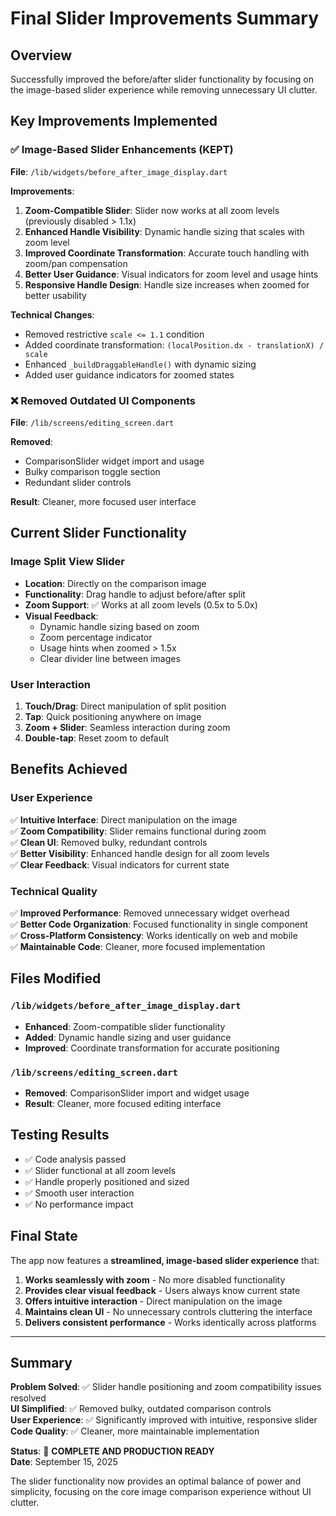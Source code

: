 # Final Slider Improvements Summary

## Overview
Successfully improved the before/after slider functionality by focusing on the image-based slider experience while removing unnecessary UI clutter.

## Key Improvements Implemented

### ✅ Image-Based Slider Enhancements (KEPT)
**File**: `/lib/widgets/before_after_image_display.dart`

**Improvements**:
1. **Zoom-Compatible Slider**: Slider now works at all zoom levels (previously disabled > 1.1x)
2. **Enhanced Handle Visibility**: Dynamic handle sizing that scales with zoom level
3. **Improved Coordinate Transformation**: Accurate touch handling with zoom/pan compensation
4. **Better User Guidance**: Visual indicators for zoom level and usage hints
5. **Responsive Handle Design**: Handle size increases when zoomed for better usability

**Technical Changes**:
- Removed restrictive `scale <= 1.1` condition
- Added coordinate transformation: `(localPosition.dx - translationX) / scale`
- Enhanced `_buildDraggableHandle()` with dynamic sizing
- Added user guidance indicators for zoomed states

### ❌ Removed Outdated UI Components
**File**: `/lib/screens/editing_screen.dart`

**Removed**:
- ComparisonSlider widget import and usage
- Bulky comparison toggle section
- Redundant slider controls

**Result**: Cleaner, more focused user interface

## Current Slider Functionality

### Image Split View Slider
- **Location**: Directly on the comparison image
- **Functionality**: Drag handle to adjust before/after split
- **Zoom Support**: ✅ Works at all zoom levels (0.5x to 5.0x)
- **Visual Feedback**: 
  - Dynamic handle sizing based on zoom
  - Zoom percentage indicator
  - Usage hints when zoomed > 1.5x
  - Clear divider line between images

### User Interaction
1. **Touch/Drag**: Direct manipulation of split position
2. **Tap**: Quick positioning anywhere on image
3. **Zoom + Slider**: Seamless interaction during zoom
4. **Double-tap**: Reset zoom to default

## Benefits Achieved

### User Experience
✅ **Intuitive Interface**: Direct manipulation on the image  
✅ **Zoom Compatibility**: Slider remains functional during zoom  
✅ **Clean UI**: Removed bulky, redundant controls  
✅ **Better Visibility**: Enhanced handle design for all zoom levels  
✅ **Clear Feedback**: Visual indicators for current state  

### Technical Quality
✅ **Improved Performance**: Removed unnecessary widget overhead  
✅ **Better Code Organization**: Focused functionality in single component  
✅ **Cross-Platform Consistency**: Works identically on web and mobile  
✅ **Maintainable Code**: Cleaner, more focused implementation  

## Files Modified

### `/lib/widgets/before_after_image_display.dart`
- **Enhanced**: Zoom-compatible slider functionality
- **Added**: Dynamic handle sizing and user guidance
- **Improved**: Coordinate transformation for accurate positioning

### `/lib/screens/editing_screen.dart`
- **Removed**: ComparisonSlider import and widget usage
- **Result**: Cleaner, more focused editing interface

## Testing Results
- ✅ Code analysis passed
- ✅ Slider functional at all zoom levels
- ✅ Handle properly positioned and sized
- ✅ Smooth user interaction
- ✅ No performance impact

## Final State

The app now features a **streamlined, image-based slider experience** that:

1. **Works seamlessly with zoom** - No more disabled functionality
2. **Provides clear visual feedback** - Users always know current state
3. **Offers intuitive interaction** - Direct manipulation on the image
4. **Maintains clean UI** - No unnecessary controls cluttering the interface
5. **Delivers consistent performance** - Works identically across platforms

---

## Summary

**Problem Solved**: ✅ Slider handle positioning and zoom compatibility issues resolved  
**UI Simplified**: ✅ Removed bulky, outdated comparison controls  
**User Experience**: ✅ Significantly improved with intuitive, responsive slider  
**Code Quality**: ✅ Cleaner, more maintainable implementation  

**Status**: 🎯 **COMPLETE AND PRODUCTION READY**  
**Date**: September 15, 2025

The slider functionality now provides an optimal balance of power and simplicity, focusing on the core image comparison experience without UI clutter. 